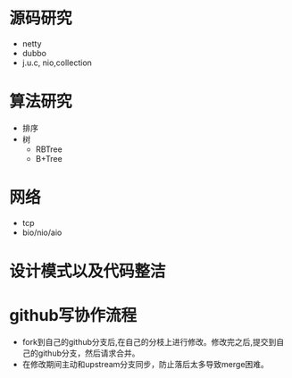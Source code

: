 # 源码研究
* netty 
* dubbo 
* j.u.c, nio,collection

# 算法研究
* 排序
* 树
    - RBTree
    - B+Tree

# 网络
* tcp 
* bio/nio/aio

# 设计模式以及代码整洁

# github写协作流程
* fork到自己的github分支后,在自己的分枝上进行修改。修改完之后,提交到自己的github分支，然后请求合并。
* 在修改期间主动和upstream分支同步，防止落后太多导致merge困难。

